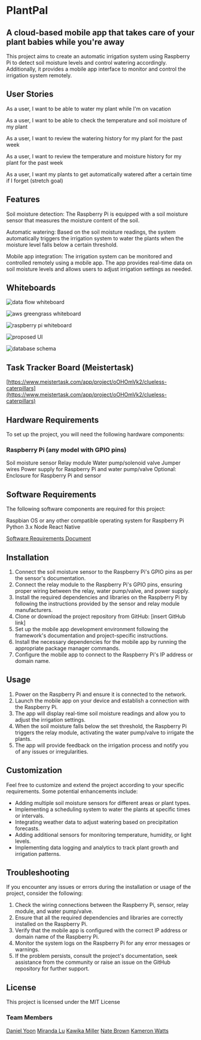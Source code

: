# PlantPal

## A cloud-based mobile app that takes care of your plant babies while you're away

This project aims to create an automatic irrigation system using Raspberry Pi to detect soil moisture levels and control watering accordingly. Additionally, it provides a mobile app interface to monitor and control the irrigation system remotely.

## User Stories

As a user, I want to be able to water my plant while I'm on vacation

As a user, I want to be able to check the temperature and soil moisture of my plant

As a user, I want to review the watering history for my plant for the past week

As a user, I want to review the temperature and moisture history for my plant for the past week

As a user, I want my plants to get automatically watered after a certain time if I forget (stretch goal)

## Features

Soil moisture detection: The Raspberry Pi is equipped with a soil moisture sensor that measures the moisture content of the soil.

Automatic watering: Based on the soil moisture readings, the system automatically triggers the irrigation system to water the plants when the moisture level falls below a certain threshold.

Mobile app integration: The irrigation system can be monitored and controlled remotely using a mobile app. The app provides real-time data on soil moisture levels and allows users to adjust irrigation settings as needed.

## Whiteboards

![data flow whiteboard](./img/data-flow-uml.png)

![aws greengrass whiteboard](./img/AWS-greengrass-Pi-S3-diagram.png)

![raspberry pi whiteboard](./img/raspberry-pi-pin-diagram.png)

![proposed UI](./img/plant-waterer-interface-wireframe.png)

![database schema](./img/database-revised.png)

## Task Tracker Board (Meistertask)

[https://www.meistertask.com/app/project/oOHOmVk2/clueless-caterpillars](https://www.meistertask.com/app/project/oOHOmVk2/clueless-caterpillars)

## Hardware Requirements

To set up the project, you will need the following hardware components:

### Raspberry Pi (any model with GPIO pins)

Soil moisture sensor
Relay module
Water pump/solenoid valve
Jumper wires
Power supply for Raspberry Pi and water pump/valve
Optional: Enclosure for Raspberry Pi and sensor

## Software Requirements

The following software components are required for this project:

Raspbian OS or any other compatible operating system for Raspberry Pi
Python 3.x
Node
React Native

[Software Requirements Document](./requirements.md)

## Installation

1. Connect the soil moisture sensor to the Raspberry Pi's GPIO pins as per the sensor's documentation.
2. Connect the relay module to the Raspberry Pi's GPIO pins, ensuring proper wiring between the relay, water pump/valve, and power supply.
3. Install the required dependencies and libraries on the Raspberry Pi by following the instructions provided by the sensor and relay module manufacturers.
4. Clone or download the project repository from GitHub: [insert GitHub link]
5. Set up the mobile app development environment following the framework's documentation and project-specific instructions.
6. Install the necessary dependencies for the mobile app by running the appropriate package manager commands.
7. Configure the mobile app to connect to the Raspberry Pi's IP address or domain name.

## Usage

1. Power on the Raspberry Pi and ensure it is connected to the network.
2. Launch the mobile app on your device and establish a connection with the Raspberry Pi.
3. The app will display real-time soil moisture readings and allow you to adjust the irrigation settings.
4. When the soil moisture falls below the set threshold, the Raspberry Pi triggers the relay module, activating the water pump/valve to irrigate the plants.
5. The app will provide feedback on the irrigation process and notify you of any issues or irregularities.

## Customization

Feel free to customize and extend the project according to your specific requirements. Some potential enhancements include:

- Adding multiple soil moisture sensors for different areas or plant types.
- Implementing a scheduling system to water the plants at specific times or intervals.
- Integrating weather data to adjust watering based on precipitation forecasts.
- Adding additional sensors for monitoring temperature, humidity, or light levels.
- Implementing data logging and analytics to track plant growth and irrigation patterns.

## Troubleshooting

If you encounter any issues or errors during the installation or usage of the project, consider the following:

1. Check the wiring connections between the Raspberry Pi, sensor, relay module, and water pump/valve.
2. Ensure that all the required dependencies and libraries are correctly installed on the Raspberry Pi.
3. Verify that the mobile app is configured with the correct IP address or domain name of the Raspberry Pi.
4. Monitor the system logs on the Raspberry Pi for any error messages or warnings.
5. If the problem persists, consult the project's documentation, seek assistance from the community or raise an issue on the GitHub repository for further support.

## License

This project is licensed under the MIT License

### Team Members

[Daniel Yoon](https://www.linkedin.com/in/dansyoon/)
[Miranda Lu](https://www.linkedin.com/in/mirandalu2022/)
[Kawika Miller](https://www.linkedin.com/in/kawikamiller/)
[Nate Brown](https://www.linkedin.com/in/nate-brown-dev/)
[Kameron Watts](https://www.linkedin.com/in/kamwatts/)
